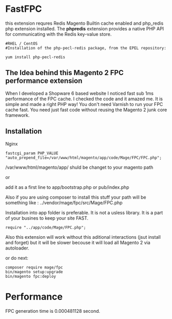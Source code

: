 # FastFPC
this extension requres Redis Magento Builtin cache enabled and  php_redis php extension installed.
The **phpredis** extension provides a native PHP API for communicating with the Redis key-value store. 
```
#RHEL / CentOS
#Installation of the php-pecl-redis package, from the EPEL repository:

yum install php-pecl-redis
```

## The Idea behind this Magento 2 FPC performance extension 

When I developed a Shopware 6 based website I noticed fast sub 1ms performance of the FPC cache. I checked the code and it amazed me. It is simple and made a right PHP  way! You don't need Varnish to run your FPC cache fast. You need just fast code without reusing the Magento 2 junk core framework.

## Installation 

Nginx 

```
fastcgi_param PHP_VALUE "auto_prepend_file=/var/www/html/magento/app/code/Mage/FPC/FPC.php";
```
/var/www/html/magento/app/ shuld be changet to your magento path 

or 

add it as a first line to app/bootstrap.php or pub/index.php

Also if you are using composer to install this stuff your path will be something like : ../vendor/mage/fpc/src/Mage/FPC.php

Installation into app folder is preferable.  It is not a usless library. It is a part of your busines to keep your site FAST. 

```
require "../app/code/Mage/FPC.php";
```

Also this extension will work without this aditional interactions (jsut install and forget) but it will be slower becouse it will load all Magento 2 via autoloader.

or do next:

```
composer require mage/fpc
bin/magento setup:upgrade
bin/magento fpc:deploy
```

# Performance

FPC generation time is 0.000481128 second.
